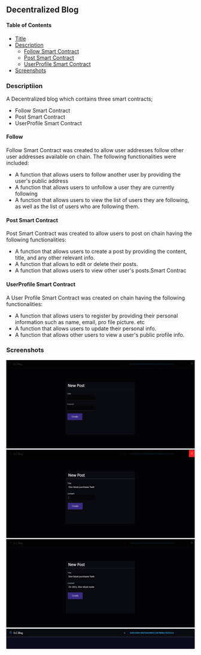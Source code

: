 ## Decentralized Blog

#### Table of Contents

-   [Title](#solidity-internship-assessment)
-   [Description](#description)
    -   [Follow Smart Contract](#follow-smart-contract)
    -   [Post Smart Contract](#post-smart-contract)
    -   [UserProfile Smart Contract](#userprofile-smart-contract)
-   [Screenshots](#screenshots)

### Descriptiion

A Decentralized blog which contains three smart contracts;

-   Follow Smart Contract
-   Post Smart Contract
-   UserProfile Smart Contract

#### Follow

Follow Smart Contract was created to allow user addresses follow other user addresses available on chain. The following functionalities were included:

-   A function that allows users to follow another user by providing the user's public address
-   A function that allows users to unfollow a user they are currently following
-   A function that allows users to view the list of users they are following, as well as the list of users who are following them.

#### Post Smart Contract

Post Smart Contract was created to allow users to post on chain having the following functionalities:

-   A function that allows users to create a post by providing the content, title, and any other relevant info.
-   A function that allows to edit or delete their posts.
-   A function that allows users to view other user's posts.Smart Contrac

#### UserProfile Smart Contract

A User Profile Smart Contract was created on chain having the following functionalities:

-   A function that allows users to register by providing their personal information such as name, email, pro file picture. etc
-   A function that allows users to update their personal info.
-   A function that allows other users to view a user's public profile info.

### Screenshots

![Screenshot-1](./screenshots/screenshot-1.png)
![Screenshot-2](./screenshots/screenshot-2.png)
![Screenshot-3](./screenshots/screenshot-3.png)
![Screenshot-4](./screenshots/screenshot-4.png)
